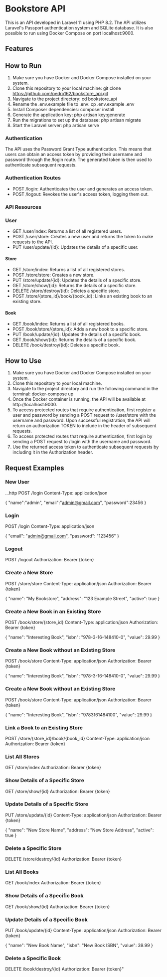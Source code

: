 # Bookstore API

This is an API developed in Laravel 11 using PHP 8.2. The API utilizes Laravel's Passport authentication system and SQLite database. It is also possible to run using Docker Compose on port localhost:9000.

## Features

## How to Run

1. Make sure you have Docker and Docker Compose installed on your system.
2. Clone this repository to your local machine:
	git clone https://github.com/pedro162/bookstore_api.git
3. Navigate to the project directory:
	cd bookstore_api
4. Rename the .env.example file to .env:
	cp .env.example .env
5. Install Composer dependencies:
	composer install
6. Generate the application key:
	php artisan key:generate
7. Run the migrations to set up the database:
	php artisan migrate
8. Start the Laravel server:
	php artisan serve


### Authentication

The API uses the Password Grant Type authentication. This means that users can obtain an access token by providing their username and password through the /login route. The generated token is then used to authenticate subsequent requests.

### Authentication Routes

- POST /login: Authenticates the user and generates an access token.
- POST /logout: Revokes the user's access token, logging them out.

### API Resources

### User
- GET /user/index: Returns a list of all registered users.
- POST /user/store: Creates a new user and returns the token to make requests to the API.
- PUT /user/update/{id}: Updates the details of a specific user.

#### Store

- GET /store/index: Returns a list of all registered stores.
- POST /store/store: Creates a new store.
- PUT /store/update/{id}: Updates the details of a specific store.
- GET /store/show/{id}: Returns the details of a specific store.
- DELETE /store/destroy/{id}: Deletes a specific store.
- POST /store/{store_id}/book/{book_id}: Links an existing book to an existing store.

#### Book

- GET /book/index: Returns a list of all registered books.
- POST /book/store/{store_id}: Adds a new book to a specific store.
- PUT /book/update/{id}: Updates the details of a specific book.
- GET /book/show/{id}: Returns the details of a specific book.
- DELETE /book/destroy/{id}: Deletes a specific book.

## How to Use

1. Make sure you have Docker and Docker Compose installed on your system.
2. Clone this repository to your local machine.
3. Navigate to the project directory and run the following command in the terminal: docker-compose up
4. Once the Docker container is running, the API will be available at http://localhost:9000.
5. To access protected routes that require authentication, first register a user and password by sending a POST request to /user/store with the username and password. Upon successful registration, the API will return an authorization TOKEN to include in the header of subsequent requests.
6. To access protected routes that require authentication, first login by sending a POST request to /login with the username and password.
7. Use the returned access token to authenticate subsequent requests by including it in the Authorization header.

## Request Examples

### New User

...http
POST /login
Content-Type: application/json

{
"name":"admin",
"email":"admin@gmail.com",
"password":23456
}

### Login

POST /login
Content-Type: application/json

{
"email": "admin@gmail.com",
"password": "123456"
}

### Logout

POST /logout
Authorization: Bearer {token}

### Create a New Store

POST /store/store
Content-Type: application/json
Authorization: Bearer {token}

{
"name": "My Bookstore",
"address": "123 Example Street",
"active": true
}

### Create a New Book in an Existing Store

POST /book/store/{store_id}
Content-Type: application/json
Authorization: Bearer {token}

{
"name": "Interesting Book",
"isbn": "978-3-16-148410-0",
"value": 29.99
}

### Create a New Book without an Existing Store

POST /book/store
Content-Type: application/json
Authorization: Bearer {token}

{
"name": "Interesting Book",
"isbn": "978-3-16-148410-0",
"value": 29.99
}

### Create a New Book without an Existing Store

POST /book/store
Content-Type: application/json
Authorization: Bearer {token}

{
"name": "Interesting Book",
"isbn": "9783161484100",
"value": 29.99
}

### Link a Book to an Existing Store

POST /store/{store_id}/book/{book_id}
Content-Type: application/json
Authorization: Bearer {token}

### List All Stores

GET /store/index
Authorization: Bearer {token}

### Show Details of a Specific Store

GET /store/show/{id}
Authorization: Bearer {token}

### Update Details of a Specific Store

PUT /store/update/{id}
Content-Type: application/json
Authorization: Bearer {token}

{
"name": "New Store Name",
"address": "New Store Address",
"active": true
}

### Delete a Specific Store

DELETE /store/destroy/{id}
Authorization: Bearer {token}

### List All Books

GET /book/index
Authorization: Bearer {token}

### Show Details of a Specific Book

GET /book/show/{id}
Authorization: Bearer {token}

### Update Details of a Specific Book

PUT /book/update/{id}
Content-Type: application/json
Authorization: Bearer {token}

{
"name": "New Book Name",
"isbn": "New Book ISBN",
"value": 39.99
}

### Delete a Specific Book

DELETE /book/destroy/{id}
Authorization: Bearer {token}"
